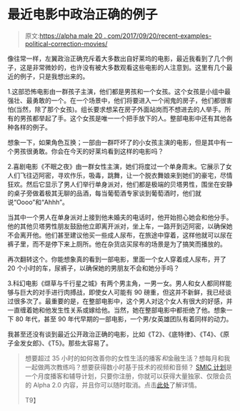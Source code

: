 # 最近电影中政治正确的例子

> 原文:[https://alpha male 20 . com/2017/09/20/recent-examples-political-correction-movies/](https://alphamale20.com/2017/09/20/recent-examples-political-correctness-movies/)

像往常一样，左翼政治正确充斥着大多数出自好莱坞的电影，最近我看到了几个例子，这是非常微妙的，也许没有被大多数观看这些电影的人注意到。这里有几个最近的例子，只是我想出来的。

1.这部恐怖电影由一群孩子主演，他们都是男孩和一个女孩。这个女孩是小组中最强壮、最勇敢的一个。在一个场景中，他们将要进入一个闹鬼的房子，他们都很害怕(当然，除了那个女孩)。组长要求想呆在房子外面站岗而不想进去的人举手。所有的男孩都举起了手。这个女孩是唯一一个把手放下的人。整部电影中还有其他各种各样的例子。

想象一下，如果角色互换；一部由一群吓坏了的小女孩主演的电影，但是其中有一个男孩很勇敢。你会在今天的好莱坞看到这样的电影吗？

2.喜剧电影《不眠之夜》由一群女性主演，她们将度过一个单身周末。它展示了女人们飞往迈阿密，寻欢作乐，吸毒，跳舞，让一个脱衣舞娘来到她们的豪宅，尽情狂欢。然后它显示了男人们举行单身派对，他们都是极端的贝塔男性，围坐在安静的桌子旁做着极其无聊的品酒，每当葡萄酒专家谈到葡萄酒时，他们就说“Oooo”和“Ahhh”。

当其中一个男人在单身派对上接到他未婚夫的电话时，他开始担心她会和他分手。他的其他贝塔男性朋友鼓励他立即离开派对，坐上车，一路开到迈阿密，以确保她不会离开他。他们甚至建议他买一些成人尿布，在旅途中穿着，这样他就可以尿在裤子里，而不是停下来上厕所。他在杂货店买尿布的场景是为了搞笑而播放的。

再次翻转这个。你能想象真的看到一部电影，里面一个女人穿着成人尿布，开了 20 个小时的车，尿裤子，以确保她的男朋友不会和她分手吗？

3.科幻电影《缬草与千行星之城》有两个男主角，一男一女。男人和女人都同样能够与巨大的对手进行肉搏战，即使女人可能有 90 磅重，但这并不新鲜，我已经谈过很多次了。最重要的是，在整部电影中，这个男人对这个女人有很大的好感，并一直缠着她和他发生性关系或嫁给他。当然，她在整部电影中都拒绝了他。想象一下 80 年代，甚至 90 年代早期的一部电影，一个男/女英雄团队有着同样的动力。

我甚至还没有谈到最近公开政治正确的电影，比如《T2》、《底特律》、《T4》、《原子金发女郎》、《T5》。那些太容易了。

> 想要超过 35 小时的如何改善你的女性生活的播客*和*金融生活？想每月和我一起做两次教练吗？想要获得数小时基于技术的视频和音频？ [SMIC 计划](https://alphamale20.kartra.com/page/vIL17)是一个月度播客和辅导计划，只要你注册，你就可以获得大量独家、仅限会员的 Alpha 2.0 内容，并且你可以随时取消。点击[此处](https://alphamale20.kartra.com/page/vIL17)了解详情。
> 
> T9】